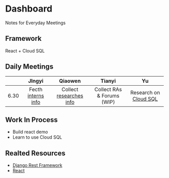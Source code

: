 # Dashboard
Notes for Everyday Meetings
## Framework
React + Cloud SQL
## Daily Meetings
|      |       JIngyi       |         Qiaowen         |           Tianyi           |          Yu           |
| :--: | :----------------: | :---------------------: | :------------------------: | :-------------------: |
| 6.30 | Fecth [interns info](https://github.com/307zoo-Aeolus/Dashboard/blob/master/interns.csv) | Collect [researches info](https://github.com/307zoo-Aeolus/Dashboard/blob/master/COVID19%20RESEARCH.csv) | Collect RAs & Forums (WIP) | Research on [Cloud SQL](https://app.yinxiang.com/fx/2e425520-1b28-41d5-a7ec-bf9fe8b245dd) |
## Work In Process
* Build react demo
* Learn to use Cloud SQL
## Realted Resources
* [Django Rest Framework](https://github.com/307zoo-Aeolus/Dashboard/blob/master/RESTful.md)
* [React](https://zh-hans.reactjs.org/)
